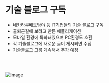 # 기술 블로그 구독 
- 네카라쿠배토당야 등 IT기업들의 기술 블로그 구독
- 출퇴근길에 보려고 만든 애플리케이션
- 모바일 환경에 특화돼있으며 PC환경도 호환
- 각 기술블로그에 새로운 글이 게시되면 수집
- 기술블로그 그룹 계속해서 추가 예정

<br />
<br />

![image](https://user-images.githubusercontent.com/71188307/110321314-d8edbf80-8054-11eb-97d8-a764909eb723.png)